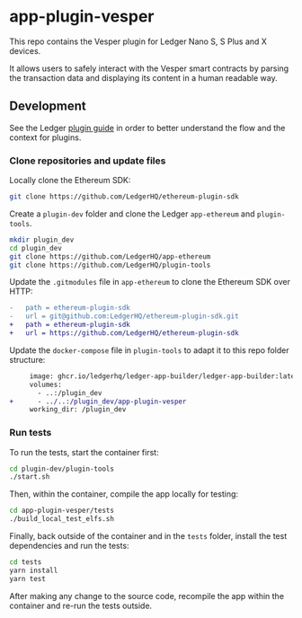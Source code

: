 # app-plugin-vesper

This repo contains the Vesper plugin for Ledger Nano S, S Plus and X devices.

It allows users to safely interact with the Vesper smart contracts by parsing the transaction data and displaying its content in a human readable way.

## Development

See the Ledger [plugin guide](https://developers.ledger.com/docs/dapp/nano-plugin/overview/) in order to better understand the flow and the context for plugins.

### Clone repositories and update files

Locally clone the Ethereum SDK:

```sh
git clone https://github.com/LedgerHQ/ethereum-plugin-sdk
```

Create a `plugin-dev` folder and clone the Ledger `app-ethereum` and `plugin-tools`.

```sh
mkdir plugin_dev
cd plugin_dev
git clone https://github.com/LedgerHQ/app-ethereum
git clone https://github.com/LedgerHQ/plugin-tools
```

Update the `.gitmodules` file in `app-ethereum` to clone the Ethereum SDK over HTTP:

```diff
-   path = ethereum-plugin-sdk
-   url = git@github.com:LedgerHQ/ethereum-plugin-sdk.git
+   path = ethereum-plugin-sdk
+   url = https://github.com/LedgerHQ/ethereum-plugin-sdk
```

Update the `docker-compose` file in `plugin-tools` to adapt it to this repo folder structure:

```diff
     image: ghcr.io/ledgerhq/ledger-app-builder/ledger-app-builder:latest
     volumes:
       - ..:/plugin_dev
+      - ../..:/plugin_dev/app-plugin-vesper
     working_dir: /plugin_dev
```

### Run tests

To run the tests, start the container first:

```sh
cd plugin-dev/plugin-tools
./start.sh
```

Then, within the container, compile the app locally for testing:

```sh
cd app-plugin-vesper/tests
./build_local_test_elfs.sh
```

Finally, back outside of the container and in the `tests` folder, install the test dependencies and run the tests:

```sh
cd tests
yarn install
yarn test
```

After making any change to the source code, recompile the app within the container and re-run the tests outside.
